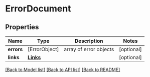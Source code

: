 # ErrorDocument

## Properties
Name | Type | Description | Notes
------------ | ------------- | ------------- | -------------
**errors** | [ErrorObject] | array of error objects | [optional] 
**links** | [**Links**](Links.md) |  | [optional] 

[[Back to Model list]](../README.md#documentation-for-models) [[Back to API list]](../README.md#documentation-for-api-endpoints) [[Back to README]](../README.md)


